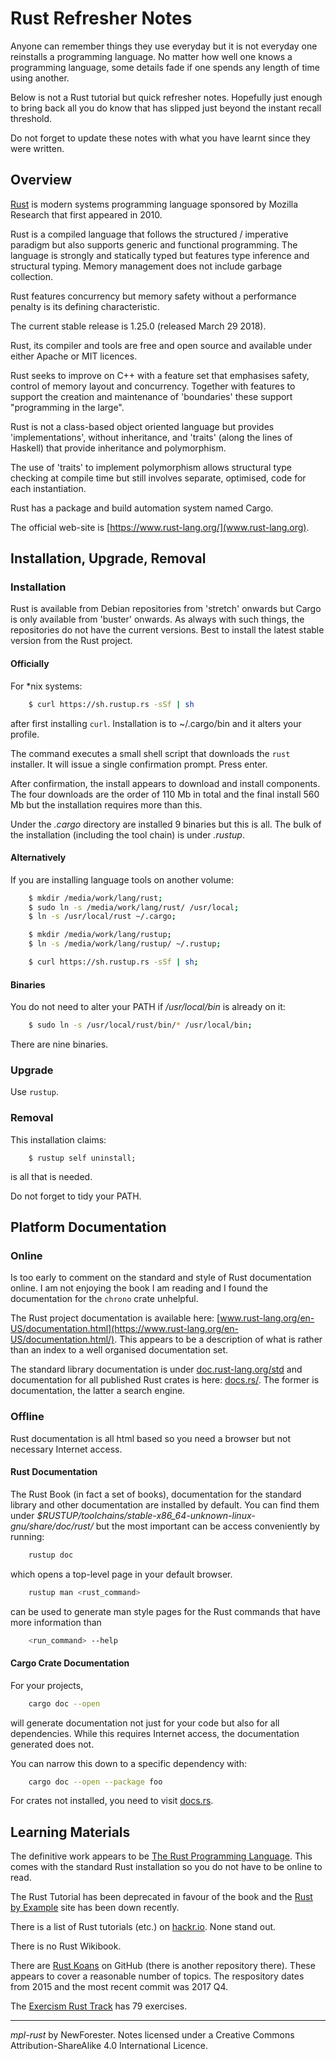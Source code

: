 <!-- mpl-rust by NewForester:  programming notes on and examples in Rust -->

# Rust Refresher Notes

Anyone can remember things they use everyday but it is not everyday one reinstalls a programming language.
No matter how well one knows a programming language, some details fade if one spends any length of time using another.

Below is not a Rust tutorial but quick refresher notes.
Hopefully just enough to bring back all you do know that has slipped just beyond the instant recall threshold.

Do not forget to update these notes with what you have learnt since they were written.

## Overview

[Rust](https://en.wikipedia.org/wiki/Rust_(programming_language))
is modern systems programming language sponsored by Mozilla Research that first appeared in 2010.

Rust is a compiled language that follows the structured / imperative paradigm but
also supports generic and functional programming.
The language is strongly and statically typed but features type inference and structural typing.
Memory management does not include garbage collection.

Rust features concurrency but memory safety without a performance penalty is its defining characteristic.

The current stable release is 1.25.0 (released March 29 2018).

Rust, its compiler and tools are free and open source and available under either Apache or MIT licences.

Rust seeks to improve on C++ with a feature set that emphasises safety, control of memory layout and concurrency.
Together with features to support the creation and maintenance of 'boundaries' these support "programming in the large".

Rust is not a class-based object oriented language but provides 'implementations', without inheritance, and
'traits' (along the lines of Haskell) that provide inheritance and polymorphism.

The use of 'traits' to implement polymorphism
allows structural type checking at compile time but still involves separate, optimised, code for each instantiation.

Rust has a package and build automation system named Cargo.

The official web-site is [https://www.rust-lang.org/](www.rust-lang.org).

## Installation, Upgrade, Removal

### Installation

Rust is available from Debian repositories from 'stretch' onwards but Cargo is only available from 'buster' onwards.
As always with such things, the repositories do not have the current versions.
Best to install the latest stable version from the Rust project.

#### Officially

For *nix systems:

```bash
    $ curl https://sh.rustup.rs -sSf | sh
```

after first installing `curl`.
Installation is to ~/.cargo/bin and it alters your profile.

The command executes a small shell script that downloads the `rust` installer.
It will issue a single confirmation prompt.
Press enter.

After confirmation, the install appears to download and install components.
The four downloads are the order of 110 Mb in total and the final install 560 Mb but
the installation requires more than this.

Under the _.cargo_ directory are installed 9 binaries but this is all.
The bulk of the installation (including the tool chain) is under _.rustup_.

#### Alternatively

If you are installing language tools on another volume:

```bash
    $ mkdir /media/work/lang/rust;
    $ sudo ln -s /media/work/lang/rust/ /usr/local;
    $ ln -s /usr/local/rust ~/.cargo;

    $ mkdir /media/work/lang/rustup;
    $ ln -s /media/work/lang/rustup/ ~/.rustup;

    $ curl https://sh.rustup.rs -sSf | sh;
```

#### Binaries

You do not need to alter your PATH if _/usr/local/bin_ is already on it:

```bash
    $ sudo ln -s /usr/local/rust/bin/* /usr/local/bin;
```

There are nine binaries.

### Upgrade

<!-- More detail from practical experience -->
Use `rustup`.

### Removal

This installation claims:

```
    $ rustup self uninstall;
```

is all that is needed.

Do not forget to tidy your PATH.


## Platform Documentation

### Online

Is too early to comment on the standard and style of Rust documentation online.
I am not enjoying the book I am reading and I found the documentation for the `chrono` crate unhelpful.

The Rust project documentation is available here: [www.rust-lang.org/en-US/documentation.html](https://www.rust-lang.org/en-US/documentation.html/).
This appears to be a description of what is rather than an index to a well organised documentation set.

The standard library documentation is under [doc.rust-lang.org/std](https://doc.rust-lang.org/std/) and
documentation for all published Rust crates is here: [docs.rs/](https://docs.rs/).
The former is documentation, the latter a search engine.

### Offline

Rust documentation is all html based so you need a browser but not necessary Internet access.

#### Rust Documentation

The Rust Book (in fact a set of books), documentation for the standard library and other documentation are installed by default.
You can find them under _$RUSTUP/toolchains/stable-x86_64-unknown-linux-gnu/share/doc/rust/_ but
the most important can be access conveniently by running:

```bash
    rustup doc
```

which opens a top-level page in your default browser.

```bash
    rustup man <rust_command>
```

can be used to generate man style pages for the Rust commands that have more information than

```bash
    <run_command> --help
```

#### Cargo Crate Documentation

For your projects,

```bash
    cargo doc --open
```

will generate documentation not just for your code but also for all dependencies.
While this requires Internet access, the documentation generated does not.

You can narrow this down to a specific dependency with:

```bash
    cargo doc --open --package foo
```

For crates not installed, you need to visit [docs.rs](https://docs.rs/).


## Learning Materials

The definitive work appears to be [The Rust Programming Language](https://doc.rust-lang.org/book/second-edition/).
This comes with the standard Rust installation so you do not have to be online to read.

The Rust Tutorial has been deprecated in favour of the book and
the [Rust by Example](https://rustbyexample.com/) site has been down recently.

There is a list of Rust tutorials (etc.) on [hackr.io](https://hackr.io/tutorials/learn-rust).
None stand out.

There is no Rust Wikibook.

There are [Rust Koans](https://github.com/crazymykl/rust-koans) on GitHub (there is another repository there).
These appears to cover a reasonable number of topics.
The respository dates from 2015 and the most recent commit was 2017 Q4.

The [Exercism Rust Track](http://exercism.io/languages/rust/about) has 79 exercises.


---

*mpl-rust* by NewForester.
Notes licensed under a Creative Commons Attribution-ShareAlike 4.0 International Licence.

<!-- EOF -->

